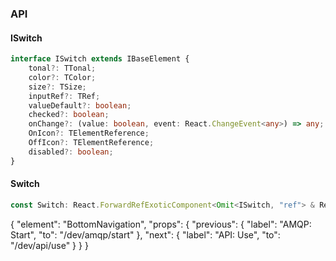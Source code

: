 

### API

#### ISwitch

```ts
interface ISwitch extends IBaseElement {
    tonal?: TTonal;
    color?: TColor;
    size?: TSize;
    inputRef?: TRef;
    valueDefault?: boolean;
    checked?: boolean;
    onChange?: (value: boolean, event: React.ChangeEvent<any>) => any;
    OnIcon?: TElementReference;
    OffIcon?: TElementReference;
    disabled?: boolean;
}
```

#### Switch

```ts
const Switch: React.ForwardRefExoticComponent<Omit<ISwitch, "ref"> & React.RefAttributes<unknown>>;
```


{
  "element": "BottomNavigation",
  "props": {
    "previous": {
      "label": "AMQP: Start",
      "to": "/dev/amqp/start"
    },
    "next": {
      "label": "API: Use",
      "to": "/dev/api/use"
    }
  }
}